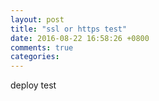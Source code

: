 ```yaml
---
layout: post
title: "ssl or https test"
date: 2016-08-22 16:58:26 +0800
comments: true
categories: 
---
```

deploy test


